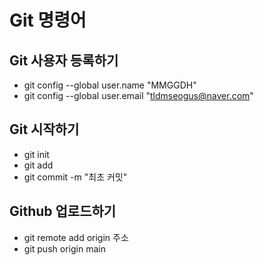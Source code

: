# Git 명령어

## Git 사용자 등록하기

- git config --global user.name "MMGGDH"
- git config --global user.email "tldmseogus@naver.com"

## Git 시작하기

- git init
- git add
- git commit -m "최초 커밋"

## Github 업로드하기

- git remote add origin 주소
- git push origin main
